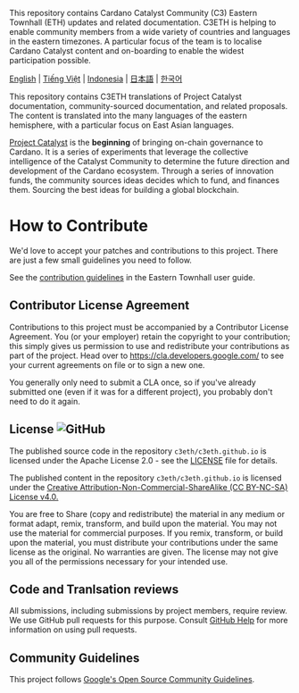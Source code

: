 This repository contains Cardano Catalyst Community (C3) Eastern Townhall (ETH) updates and related documentation. C3ETH is helping to enable community members from a wide variety of countries and languages in the eastern timezones. A particular focus of the team is to localise Cardano Catalyst content and on-boarding to enable the widest participation possible.

[English](./CONTRIBUTING.md) | [Tiếng Việt](./README/vi/CONTRIBUTING.md) | [Indonesia](./README/in/CONTRIBUTING.md) | [日本語](./README/ja/CONTRIBUTING.md) | [한국어](./README/ko/CONTRIBUTING.md)

This repository contains C3ETH translations of Project Catalyst documentation, community-sourced documentation, and related proposals. The content is translated into the many languages of the eastern hemisphere, with a particular focus on East Asian languages.

[Project Catalyst](https://cardano.ideascale.com/) is the **beginning** of bringing on-chain governance to Cardano. It is a series of experiments that leverage the collective intelligence of the Catalyst Community to determine the future direction and development of the Cardano ecosystem. Through a series of innovation funds, the community sources ideas decides which to fund, and finances them. Sourcing the best ideas for building a global blockchain.

# How to Contribute

We'd love to accept your patches and contributions to this project. There are
just a few small guidelines you need to follow.

See the [contribution
guidelines](https://c3eth.github.io/docs/contribution-guidelines/)
in the Eastern Townhall user guide.
## Contributor License Agreement

Contributions to this project must be accompanied by a Contributor License
Agreement. You (or your employer) retain the copyright to your contribution;
this simply gives us permission to use and redistribute your contributions as
part of the project. Head over to <https://cla.developers.google.com/> to see
your current agreements on file or to sign a new one.

You generally only need to submit a CLA once, so if you've already submitted one
(even if it was for a different project), you probably don't need to do it
again.
## License ![GitHub](https://img.shields.io/github/license/c3eth/c3eth.github.io)

The published source code in the repository `c3eth/c3eth.github.io` is licensed under 
the Apache License 2.0 - see the [LICENSE](https://github.com/c3eth/c3eth.github.io/main/LICENSE.md) 
file for details.

The published content in the repository `c3eth/c3eth.github.io` is licensed under 
the [Creative Attribution-Non-Commercial-ShareAlike (CC BY-NC-SA) License v4.0.](https://creativecommons.org/licenses/by-nc-sa/4.0/)

You are free to Share (copy and redistribute) the material in any medium or format
adapt, remix, transform, and build upon the material. You may not use the material
for commercial purposes.  If you remix, transform, or build upon the material, you 
must distribute your contributions under the same license as the original. No 
warranties are given. The license may not give you all of the permissions necessary 
for your intended use.
## Code and Tranlsation reviews

All submissions, including submissions by project members, require review. We
use GitHub pull requests for this purpose. Consult
[GitHub Help](https://help.github.com/articles/about-pull-requests/) for more
information on using pull requests.
## Community Guidelines

This project follows
[Google's Open Source Community Guidelines](https://opensource.google.com/conduct/).
